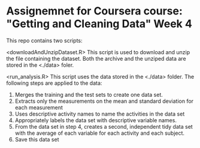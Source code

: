 # Assignemnet for Coursera course: "Getting and Cleaning Data" Week 4
This repo contains two scripts:

<downloadAndUnzipDataset.R>
This script is used to download and unzip the file containing the dataset. Both the archive and the unziped data are stored in the <./data> foler.

<run_analysis.R>
This script uses the data stored in the <./data> folder. The following steps are applied to the data:
1. Merges the training and the test sets to create one data set.
2. Extracts only the measurements on the mean and standard deviation for each measurement
3. Uses descriptive activity names to name the activities in the data set
4. Appropriately labels the data set with descriptive variable names.
5. From the data set in step 4, creates a second, independent tidy data set with the average of each variable for each activity and each subject.
6. Save this data set
